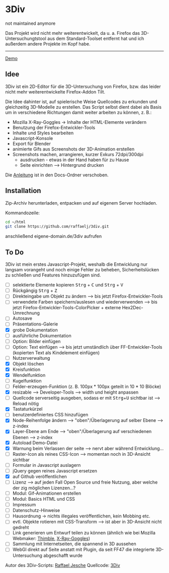 3Div
====

not maintained anymore

Das Projekt wird nicht mehr weiterentwickelt, da u. a. Firefox das 3D-Untersuchungtstool aus dem Standard-Toolset entfernt hat und ich außerdem andere Projekte im Kopf habe.

--------------------------

[Demo](http://3div.12px.de/)

## Idee
3Div ist ein 2D-Editor für die 3D-Untersuchung von Firefox, bzw. das leider nicht mehr weiterentwickelte Firefox-Addon Tilt.

Die Idee dahinter ist, auf spielerische Weise Quellcodes zu erkunden und gleichzeitig 3D-Modelle zu erstellen. Das Script selbst dient dabei als Basis um in verschiedene Richtungen damit weiter arbeiten zu können, z. B.:

- Mozilla X-Ray-Goggles -> Inhalte der HTML-Elemente verändern
- Benutzung der Firefox-Entwickler-Tools
 - Inhalte und Styles bearbeiten
 - Javascript-Konsole
- Export für Blender
- animierte Gifs aus Screenshots der 3D-Animation erstellen
- Screenshots machen, arrangieren, kurzer Exkurs 72dpi/300dpi
  - ausdrucken - etwas in der Hand haben für zu Hause
  - Seite einrichten --> Hintergrund drucken

Die [Anleitung](docs/manual.md) ist in den Docs-Ordner verschoben.

## Installation
Zip-Archiv herunterladen, entpacken und auf eigenem Server hochladen.

Kommandozeile:
```bash
cd ~/html
git clone https://github.com/raffaelj/3div.git
```

anschließend eigene-domain.de/3div aufrufen

## To Do
3Div ist mein erstes Javascript-Projekt, weshalb die Entwicklung nur langsam vorangeht und noch einige Fehler zu beheben, Sicherheitslücken zu schließen und Features hinzuzufügen sind.

- [ ] selektierte Elemente kopieren <kbd>Strg</kbd> + <kbd>C</kbd> und <kbd>Strg</kbd> + <kbd>V</kbd>
- [ ] Rückgängig <kbd>Strg</kbd> + <kbd>Z</kbd>
- [ ] Direkteingabe um Objekt zu ändern --> bis jetzt Firefox-Entwickler-Tools
- [ ] verwendete Farben speichern/auslesen und wiederverwenden --> bis jetzt Firefox-Entwickler-Tools-ColorPicker + externe Hex2Dec-Umrechnung
- [ ] Autosave
- [ ] Präsentations-Galerie
- [x] grobe Dokumentation
- [ ] ausführliche Dokumentation
- [ ] Option: Bilder einfügen
- [ ] Option: Text einfügen --> bis jetzt umständlich über FF-Entwickler-Tools (kopierten Text als Kindelement einfügen)
- [ ] Nutzerverwaltung
- [x] Objekt löschen
- [x] Kreisfunktion
- [x] Wendelfunktion
- [ ] Kugelfunktion
- [ ] Felder-erzeugen-Funktion (z. B.  100px * 100px geteilt in 10 * 10 Blöcke)
- [x] resizable --> Developer-Tools --> width und height anpassen
- [ ] Quellcode serverseitig ausgeben, sodass er mit <kbd>Strg</kbd>+<kbd>U</kbd> sichtbar ist --> Reload nötig
- [x] Tastaturkürzel
- [ ] benutzerdefiniertes CSS hinzufügen
- [x] Node-Reihenfolge ändern --> "oben"/Überlagerung auf selber Ebene --> z-index
- [x] Layer-Ebene am Ende --> "oben"/Überlagerung auf verschiedenen Ebenen --> z-index
- [x] Autoload Demo-Datei
- [x] Warnung beim Verlassen der seite --> nervt aber während Entwicklung...
- [ ] Raster-Icon als reines CSS-Icon --> momentan noch in 3D-Ansicht sichtbar
- [ ] Formular in Javascript auslagern
- [ ] jQuery gegen reines Javascript ersetzen
- [x] auf Github veröffentlichen
- [ ] Lizenz --> auf jeden Fall Open Source und freie Nutzung, aber welche der zig möglichen Lizenzen...?
- [ ] Modul: Gif-Animationen erstellen
- [ ] Modul: Basics HTML und CSS
- [ ] Impressum
- [ ] Datenschutz-Hinweise
- [ ] Hausordnung -> nichts illegales veröffentlichen, kein Mobbing etc.
- [ ] evtl. Objekte rotieren mit CSS-Transform --> ist aber in 3D-Ansicht nicht gedreht
- [ ] Link generieren um Entwurf teilen zu können (ähnlich wie bei Mozilla Webmaker: [Thimble](https://thimble.mozilla.org/), [X-Ray-Goggles](https://webmaker.org/goggles))
- [ ] Sammlung mit Internetseiten, die spannend in 3D aussehen
- [ ] WebGl direkt auf Seite anstatt mit Plugin, da seit FF47 die integrierte 3D-Untersuchung abgeschafft wurde

Autor des 3Div-Scripts: [Raffael Jesche](http://www.raffael.one) 
Quellcode: [3Div](https://github.com/raffaelj/3div)
